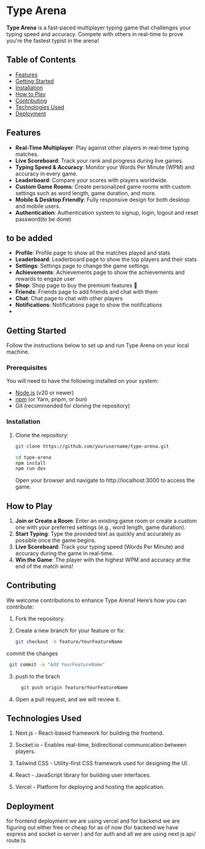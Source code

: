 # Type Arena

**Type Arena** is a fast-paced multiplayer typing game that challenges your typing speed and accuracy. Compete with others in real-time to prove you're the fastest typist in the arena!

## Table of Contents
- [Features](#features)
- [Getting Started](#getting-started)
- [Installation](#installation)
- [How to Play](#how-to-play)
- [Contributing](#contributing)
- [Technologies Used](#technologies-used)
- [Deployment](#deployment)


## Features

- **Real-Time Multiplayer**: Play against other players in real-time typing matches.
- **Live Scoreboard**: Track your rank and progress during live games.
- **Typing Speed & Accuracy**: Monitor your Words Per Minute (WPM) and accuracy in every game.
- **Leaderboard**: Compare your scores with players worldwide.
- **Custom Game Rooms**: Create personalized game rooms with custom settings such as word length, game duration, and more.
- **Mobile & Desktop Friendly**: Fully responsive design for both desktop and mobile users.
- **Authentication**: Authentication system to signup, login, logout and reset password(to be done)

## to be added

- **Profile**: Profile page to show all the matches played and stats
- **Leaderboard**: Leaderboard page to show the top players and their stats
- **Settings**: Settings page to change the game settings
- **Achievements**: Achievements page to show the achievements and rewards to engaze user
- **Shop**: Shop page to buy the premium features 🤔
- **Friends**: Friends page to add friends and chat with them
- **Chat**: Chat page to chat with other players
- **Notifications**: Notifications page to show the notifications
-

## Getting Started

Follow the instructions below to set up and run Type Arena on your local machine.

### Prerequisites

You will need to have the following installed on your system:

- [Node.js](https://nodejs.org/) (v20 or newer)
- [npm](https://www.npmjs.com/) (or Yarn, pnpm, or bun)
- Git (recommended for cloning the repository)

### Installation

1. Clone the repository:

   ```bash
   git clone https://github.com/yourusername/type-arena.git
   ```

   ```bash
   cd type-arena
   npm install
   npm run dev
   ```

   Open your browser and navigate to http://localhost:3000 to access the game.

## How to Play

1. **Join or Create a Room**: Enter an existing game room or create a custom one with your preferred settings (e.g., word length, game duration).
2. **Start Typing**: Type the provided text as quickly and accurately as possible once the game begins.
3. **Live Scoreboard**: Track your typing speed (Words Per Minute) and accuracy during the game in real-time.
4. **Win the Game**: The player with the highest WPM and accuracy at the end of the match wins!

## Contributing

We welcome contributions to enhance Type Arena! Here’s how you can contribute:

1. Fork the repository.
2. Create a new branch for your feature or fix:
   
   ```bash
   git checkout -b feature/YourFeatureName
   ```

commit the changes

  ```bash
   git commit -m "Add YourFeatureName"
  ```

3. push to the brach
     ```bash
       git push origin feature/YourFeatureName
     ```
4. Open a pull request, and we will review it.

## Technologies Used

1. Next.js - React-based framework for building the frontend.

2. Socket.io - Enables real-time, bidirectional communication between players.

3. Tailwind CSS - Utility-first CSS framework used for designing the UI.
4. React - JavaScript library for building user interfaces.
5. Vercel - Platform for deploying and hosting the application.

## Deployment 

for frontend deployment we are using vercel and for backend we are figuring out either free or cheap for as of now (for backend we have express and socket io server ) and for auth and all we are using next js api/ route.ts 

